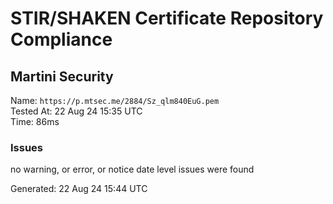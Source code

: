 # STIR/SHAKEN Certificate Repository Compliance

## Martini Security

Name: `https://p.mtsec.me/2884/Sz_qlm840EuG.pem`\
Tested At: 22 Aug 24 15:35 UTC\
Time: 86ms

### Issues

no warning, or error, or notice date level issues were found

Generated: 22 Aug 24 15:44 UTC